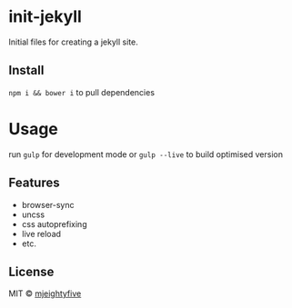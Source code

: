 # init-jekyll

Initial files for creating a jekyll site.

## Install

`npm i && bower i` to pull dependencies

# Usage

run `gulp` for development mode or `gulp --live` to build optimised version

## Features
- browser-sync
- uncss
- css autoprefixing
- live reload
- etc.

## License

MIT © [mjeightyfive](http://twitter.com/mjeightyfive)